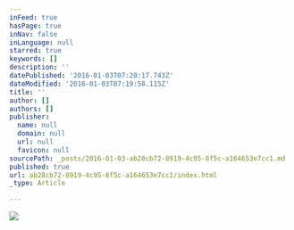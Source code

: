 ```yaml
---
inFeed: true
hasPage: true
inNav: false
inLanguage: null
starred: true
keywords: []
description: ''
datePublished: '2016-01-03T07:20:17.743Z'
dateModified: '2016-01-03T07:19:58.115Z'
title: ''
author: []
authors: []
publisher:
  name: null
  domain: null
  url: null
  favicon: null
sourcePath: _posts/2016-01-03-ab28cb72-8919-4c95-8f5c-a164653e7cc1.md
published: true
url: ab28cb72-8919-4c95-8f5c-a164653e7cc1/index.html
_type: Article

---
```

![](https://the-grid-user-content.s3-us-west-2.amazonaws.com/6745fae7-8ab2-41bc-ac01-870755f12d78.jpg)